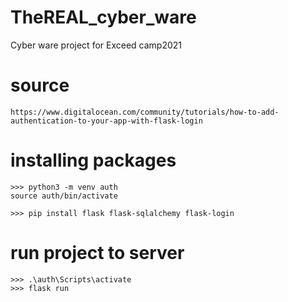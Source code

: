 # TheREAL_cyber_ware

Cyber ware project for Exceed camp2021

# source

```
https://www.digitalocean.com/community/tutorials/how-to-add-authentication-to-your-app-with-flask-login
```

# installing packages

```
>>> python3 -m venv auth
source auth/bin/activate
```

```
>>> pip install flask flask-sqlalchemy flask-login
```

# run project to server
```
>>> .\auth\Scripts\activate
>>> flask run
```
